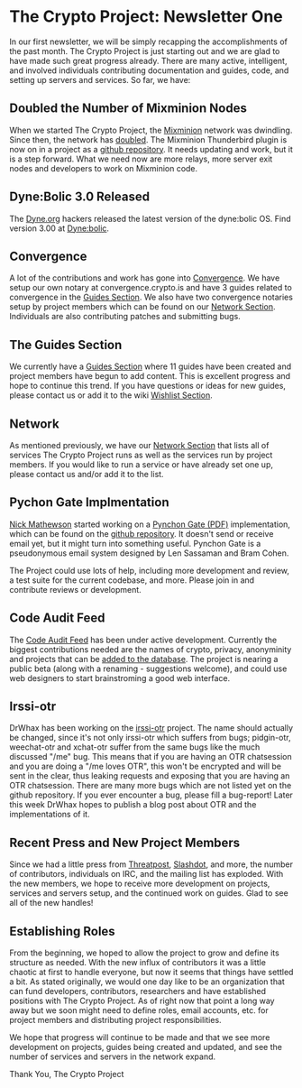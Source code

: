 # The Crypto Project: Newsletter One

In our first newsletter, we will be simply recapping the accomplishments of the past month.  The Crypto Project is just starting out and we are glad to have made such great progress already.  There are many active, intelligent, and involved individuals contributing documentation and guides, code, and setting up servers and services. So far, we have:

## Doubled the Number of Mixminion Nodes

When we started The Crypto Project, the [Mixminion](http://mixminion.net) network was dwindling.  Since then, the network has [doubled](http://www.noreply.org/mixminion-nodes/).  The Mixminion Thunderbird plugin is now on in a project as a [github repository](https://github.com/cryptodotis/mixgui). It needs updating and work, but it is a step forward. What we need now are more relays, more server exit nodes and developers to work on Mixminion code.

## Dyne:Bolic 3.0 Released

The [Dyne.org](http://dyne.org) hackers released the latest version of the dyne:bolic OS.  Find version 3.00 at [Dyne:bolic](http://www.dynebolic.org/).

## Convergence

A lot of the contributions and work has gone into [Convergence](http://convergence.io). We have setup our own notary at convergence.crypto.is and have 3 guides related to convergence in the [Guides Section](https://crypto.is/guides/). We also have two convergence notaries setup by project members which can be found on our [Network Section](https://crypto.is/projects/network/).  Individuals are also contributing patches and submitting bugs.

## The Guides Section

We currently have a [Guides Section](https://crypto.is/guides/) where 11 guides have been created and project members have begun to add content.  This is excellent progress and hope to continue this trend.  If you have questions or ideas for new guides, please contact us or add it to the wiki [Wishlist Section](https://wiki.crypto.is/page/md/interact/wishlist.md).

## Network

As mentioned previously, we have our [Network Section](https://crypto.is/projects/network/) that lists all of services The Crypto Project runs as well as the services run by project members.  If you would like to run a service or have already set one up, please contact us and/or add it to the list.

## Pychon Gate Implmentation

[Nick Mathewson](http://twitter.com/#!/nickm_tor) started working on a [Pynchon Gate (PDF)](http://www.cosic.esat.kuleuven.be/publications/article-620.pdf) implementation, which can be found on the [github repository](https://github.com/nmathewson/pynchon-gate).  It doesn't send or receive email yet, but it might turn into something useful.  Pynchon Gate is a pseudonymous email system designed by Len Sassaman and Bram Cohen.  

The Project could use lots of help, including more development and review, a test suite for the current codebase, and more.  Please join in and contribute reviews or development.

## Code Audit Feed
The [Code Audit Feed](https://crypto.is/projects/audit/) has been under active development.  Currently the biggest contributions needed are the names of crypto, privacy, anonyminity and projects that can be [added to the database](https://github.com/cryptodotis/code-audit-feed/blob/master/setup.py#L96).  The project is nearing a public beta (along with a renaming - suggestions welcome), and could use web designers to start brainstroming a good web interface.

## Irssi-otr
DrWhax has been working on the [irssi-otr](https://github.com/cryptodotis/irssi-otr) project. The name should actually be changed, since it's not only irssi-otr which suffers from bugs; pidgin-otr, weechat-otr and xchat-otr suffer from the same bugs like the much discussed "/me" bug.  This means that if you are having an OTR chatsession and you are doing a "/me loves OTR", this won't be encrypted and will be sent in the clear, thus leaking requests and exposing that you are having an OTR chatsession. There are many more bugs which are not listed yet on the github repository.  If you ever encounter a bug, please fill a bug-report! Later this week DrWhax hopes to publish a blog post about OTR and the implementations of it.

## Recent Press and New Project Members

Since we had a little press from [Threatpost](https://threatpost.com/en_us/blogs/behind-scenes-crypto-project-083011), [Slashdot](http://yro.slashdot.org/story/11/08/31/0424251/The-Crypto-Project-Revives-Cypherpunk-Ethic), and more, the number of contributors, individuals on IRC, and the mailing list has exploded.  With the new members, we hope to receive more development on projects, services and servers setup, and the continued work on guides.  Glad to see all of the new handles!

## Establishing Roles

From the beginning, we hoped to allow the project to grow and define its structure as needed.  With the new influx of contributors it was a little chaotic at first to handle everyone, but now it seems that things have settled a bit.  As stated originally, we would one day like to be an organization that can fund developers, contributors, researchers and have established positions with The Crypto Project.  As of right now that point a long way away but we soon might need to define roles, email accounts, etc. for project members and distributing project responsibilities.

We hope that progress will continue to be made and that we see more development on projects, guides being created and updated, and see the number of services and servers in the network expand.

Thank You,
The Crypto Project

